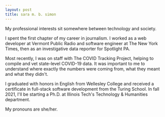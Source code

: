 ```yaml
---
layout: post
title: sara m. b. simon
---
```


My professional interests sit somewhere between technology and society.

I spent the first chapter of my career in journalism. I worked as a web developer at Vermont Public Radio and software engineer at The New York Times, then as an investigative data reporter for Spotlight PA.

Most recently, I was on staff with The COVID Tracking Project, helping to compile and vet state-level COVID-19 data. It was important to me to understand where exactly the numbers were coming from, what they meant and what they didn't.

I graduated with honors in English from Wellesley College and received a certificate in full-stack software development from the Turing School. In fall 2021, I'll be starting a Ph.D. at Illinois Tech's Technology & Humanities department.

My pronouns are she/her.
